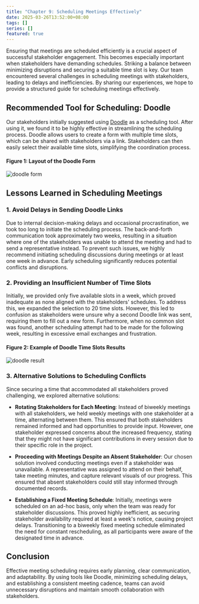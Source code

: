 ```yaml
---
title: "Chapter 9: Scheduling Meetings Effectively"
date: 2025-03-26T13:52:00+08:00
tags: []
series: []
featured: true
---
```


Ensuring that meetings are scheduled efficiently is a crucial aspect of successful stakeholder engagement. This becomes especially important when stakeholders have demanding schedules. Striking a balance between minimizing disruptions and securing a suitable time slot is key. Our team encountered several challenges in scheduling meetings with stakeholders, leading to delays and inefficiencies. By sharing our experiences, we hope to provide a structured guide for scheduling meetings effectively.

## Recommended Tool for Scheduling: Doodle

Our stakeholders initially suggested using [Doodle](www.doodle.com) as a scheduling tool. After using it, we found it to be highly effective in streamlining the scheduling process. Doodle allows users to create a form with multiple time slots, which can be shared with stakeholders via a link. Stakeholders can then easily select their available time slots, simplifying the coordination process.

#### Figure 1: Layout of the Doodle Form
![doodle form](/G10/images/scheduling/Doodleform.png)

## Lessons Learned in Scheduling Meetings

### 1. Avoid Delays in Sending Doodle Links

Due to internal decision-making delays and occasional procrastination, we took too long to initiate the scheduling process. The back-and-forth communication took approximately two weeks, resulting in a situation where one of the stakeholders was unable to attend the meeting and had to send a representative instead. To prevent such issues, we highly recommend initiating scheduling discussions during meetings or at least one week in advance. Early scheduling significantly reduces potential conflicts and disruptions.

### 2. Providing an Insufficient Number of Time Slots

Initially, we provided only five available slots in a week, which proved inadequate as none aligned with the stakeholders' schedules. To address this, we expanded the selection to 20 time slots. However, this led to confusion as stakeholders were unsure why a second Doodle link was sent, requiring them to fill out a new form. Furthermore, when no common slot was found, another scheduling attempt had to be made for the following week, resulting in excessive email exchanges and frustration.

#### Figure 2: Example of Doodle Time Slots Results
![doodle result](/G10/images/scheduling/Doodleresult.png)

### 3. Alternative Solutions to Scheduling Conflicts

Since securing a time that accommodated all stakeholders proved challenging, we explored alternative solutions:

- **Rotating Stakeholders for Each Meeting**: Instead of biweekly meetings with all stakeholders, we held weekly meetings with one stakeholder at a time, alternating between them. This ensured that both stakeholders remained informed and had opportunities to provide input. However, one stakeholder expressed concerns about the increased frequency, stating that they might not have significant contributions in every session due to their specific role in the project.

- **Proceeding with Meetings Despite an Absent Stakeholder**: Our chosen solution involved conducting meetings even if a stakeholder was unavailable. A representative was assigned to attend on their behalf, take meeting minutes, and capture relevant visuals of our progress. This ensured that absent stakeholders could still stay informed through documented records.

- **Establishing a Fixed Meeting Schedule**: Initially, meetings were scheduled on an ad-hoc basis, only when the team was ready for stakeholder discussions. This proved highly inefficient, as securing stakeholder availability required at least a week's notice, causing project delays. Transitioning to a biweekly fixed meeting schedule eliminated the need for constant rescheduling, as all participants were aware of the designated time in advance.

## Conclusion

Effective meeting scheduling requires early planning, clear communication, and adaptability. By using tools like Doodle, minimizing scheduling delays, and establishing a consistent meeting cadence, teams can avoid unnecessary disruptions and maintain smooth collaboration with stakeholders.